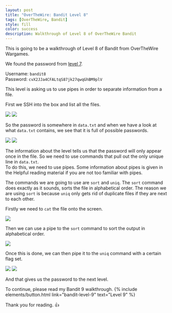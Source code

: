 ```yaml
---
layout: post
title: "OverTheWire: Bandit Level 8"
tags: [OverTheWire, Bandit]
style: fill
color: success
description: Walkthrough of Level 8 of OverTheWire Bandit
---
```


This is going to be a walkthrough of Level 8 of Bandit from OverTheWire Wargames.

We found the password from [level 7](bandit-level-7).

Username: `bandit8`  
Password: `cvX2JJa4CFALtqS87jk27qwqGhBM9plV`

This level is asking us to use pipes in order to separate information from a file.

First we SSH into the box and list all the files.

![](/assets/posts/OverTheWire/Bandit/Bandit8/picture1.png)
![](/assets/posts/OverTheWire/Bandit/Bandit8/picture2.png)

So the password is somewhere in `data.txt` and when we have a look at what `data.txt` contains, we see that it is full of possible passwords.

![](/assets/posts/OverTheWire/Bandit/Bandit8/picture3.png)
![](/assets/posts/OverTheWire/Bandit/Bandit8/picture4.png)

The information about the level tells us that the password will only appear once in the file. So we need to use commands that pull out the only unique line in `data.txt`.  
To do this, we need to use pipes. Some information about pipes is given in the Helpful reading material if you are not too familiar with pipes.

The commands we are going to use are `sort` and `uniq`. The `sort` command does exactly as it sounds, sorts the file in alphabetical order. The reason we are using `sort` is because `uniq` only gets rid of duplicate files if they are next to each other.

Firstly we need to `cat` the file onto the screen.

![](/assets/posts/OverTheWire/Bandit/Bandit8/picture5.png)

Then we can use a pipe to the `sort` command to sort the output in alphabetical order.

![](/assets/posts/OverTheWire/Bandit/Bandit8/picture6.png)

Once this is done, we can then pipe it to the `uniq` command with a certain flag set.

![](/assets/posts/OverTheWire/Bandit/Bandit8/picture7.png)
![](/assets/posts/OverTheWire/Bandit/Bandit8/picture8.png)

And that gives us the password to the next level.

To continue, please read my Bandit 9 walkthrough. {% include elements/button.html link="bandit-level-9" text="Level 9" %}

Thank you for reading. :+1: